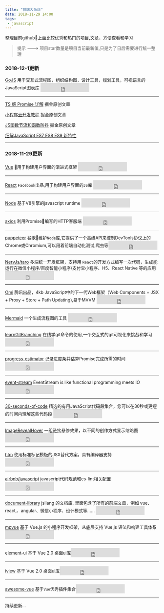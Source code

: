 ```yaml
---
title: "前端大杂烩"
date: 2018-11-29 14:00
tags:
 - javascript
---
```


整理目前github上面比较优秀和热门的项目,文章，方便查看和学习
<!--more-->

> 提示 ---> 项目star数量是项目当前最新值,只是为了日后需要进行统一整理
### 2018-12-1更新
[GoJS](https://github.com/NorthwoodsSoftware/GoJS?utm_source=gold_browser_extension) 用于交互式流程图，组织结构图，设计工具，规划工具，可视语言的JavaScript图表库 <iframe src="https://ghbtns.com/github-btn.html?user=NorthwoodsSoftware&repo=GoJS&type=star&count=true&size=large" style="width:160px;height:30px;border: 0;display: inline-block;vertical-align: -9px;"></iframe>
<hr/>

[TS 版 Promise 详解](https://juejin.im/post/5c010de86fb9a049b41c3285) 掘金原创文章

[小程序云开发教程](https://juejin.im/post/5c00e0736fb9a049ca3713d7) 掘金原创文章

[JS函数节流和函数防抖](https://juejin.im/post/5c00f7fe51882516be2ee2fc) 掘金原创文章

[细解JavaScript ES7 ES8 ES9 新特性](https://tuobaye.com/2018/11/27/%E7%BB%86%E8%A7%A3JavaScript-ES7-ES8-ES9-%E6%96%B0%E7%89%B9%E6%80%A7/) 

<hr/>

### 2018-11-29更新
[Vue](https://github.com/vuejs/vue?utm_source=gold_browser_extension)  用于构建用户界面的渐进式框架 <iframe src="https://ghbtns.com/github-btn.html?user=vuejs&repo=vue&type=star&count=true&size=large" style="width:160px;height:30px;border: 0;display: inline-block;vertical-align: -9px;"></iframe>
<hr/>

[React](https://github.com/facebook/react?utm_source=gold_browser_extension)  `Facebook`出品,用于构建用户界面的`JS`库 <iframe src="https://ghbtns.com/github-btn.html?user=facebook&repo=react&type=star&count=true&size=large" style="width:160px;height:30px;border: 0;display: inline-block;vertical-align: -9px;"></iframe>
<hr/>

[Node](https://github.com/nodejs/node?utm_source=gold_browser_extension)  基于V8引擎的javascript runtime  <iframe src="https://ghbtns.com/github-btn.html?user=nodejs&repo=node&type=star&count=true&size=large" style="width:160px;height:30px;border: 0;display: inline-block;vertical-align: -9px;"></iframe>
<hr/>

[axios](https://github.com/axios/axios?utm_source=gold_browser_extension) 利用Promise编写的HTTP客服端  <iframe src="https://ghbtns.com/github-btn.html?user=axios&repo=axios&type=star&count=true&size=large" style="width:160px;height:30px;border: 0;display: inline-block;vertical-align: -9px;"></iframe>
<hr/>

[puppeteer](https://github.com/GoogleChrome/puppeteer?utm_source=gold_browser_extension) 谷歌维护`Node`库,它提供了一个高级API来控制DevTools协议上的Chrome或Chromium,可以用着前端自动化测试,爬虫等<iframe src="https://ghbtns.com/github-btn.html?user=GoogleChrome&repo=puppeteer&type=star&count=true&size=large" style="width:160px;height:30px;border: 0;display: inline-block;vertical-align: -9px;"></iframe>
<hr/>

[NervJs/taro](https://github.com/NervJS/taro?utm_source=gold_browser_extension)  多端统一开发框架，支持用 `React`的开发方式编写一次代码，生成能运行在微信小程序/百度智能小程序/支付宝小程序、H5、React Native 等的应用<iframe src="https://ghbtns.com/github-btn.html?user=NervJS&repo=taro&type=star&count=true&size=large" style="width:160px;height:30px;border: 0;display: inline-block;vertical-align: -9px;"></iframe>
<hr/>

[Omi](https://github.com/Tencent/omi?utm_source=gold_browser_extension) 腾讯出品，4kb JavaScript中的下一代Web框架（Web Components + JSX + Proxy + Store + Path Updating),易于MVVM <iframe src="https://ghbtns.com/github-btn.html?user=Tencent&repo=omi&type=star&count=true&size=large" style="width:160px;height:30px;border: 0;display: inline-block;vertical-align: -9px;"></iframe>
<hr/>

[Mermaid](https://github.com/knsv/mermaid?utm_source=gold_browser_extension) 一个生成流程图的工具   <iframe src="https://ghbtns.com/github-btn.html?user=knsv&repo=mermaid&type=star&count=true&size=large" style="width:160px;height:30px;border: 0;display: inline-block;vertical-align: -9px;"></iframe>
<hr/>

[learnGitBranching](https://github.com/pcottle/learnGitBranching?utm_source=gold_browser_extension) 在线学git命令的使用,一个交互式的git可视化来挑战和学习 <iframe src="https://ghbtns.com/github-btn.html?user=pcottle&repo=learnGitBranching&type=star&count=true&size=large" style="width:160px;height:30px;border: 0;display: inline-block;vertical-align: -9px;"></iframe>
<hr/>

[progress-estimator](https://github.com/bvaughn/progress-estimator?utm_source=gold_browser_extension) 记录进度条并估算Promise完成所需的时间  <iframe src="https://ghbtns.com/github-btn.html?user=bvaughn&repo=progress-estimator&type=star&count=true&size=large" style="width:160px;height:30px;border: 0;display: inline-block;vertical-align: -9px;"></iframe>
<hr/>

[event-stream](https://github.com/dominictarr/event-stream?utm_source=gold_browser_extension)  EventStream is like functional programming meets IO <iframe src="https://ghbtns.com/github-btn.html?user=dominictarr&repo=event-stream&type=star&count=true&size=large" style="width:160px;height:30px;border: 0;display: inline-block;vertical-align: -9px;"></iframe>
<hr/>

[30-seconds-of-code](https://github.com/30-seconds/30-seconds-of-code?utm_source=gold_browser_extension)  精选的有用JavaScript代码段集合，您可以在30秒或更短的时间内理解这些代码段 <iframe src="https://ghbtns.com/github-btn.html?user=30-seconds&repo=30-seconds-of-code&type=star&count=true&size=large" style="width:160px;height:30px;border: 0;display: inline-block;vertical-align: -9px;"></iframe>
<hr/>

[ImageRevealHover](https://github.com/codrops/ImageRevealHover?utm_source=gold_browser_extension)  一组链接悬停效果，以不同的创作方式显示缩略图 <iframe src="https://ghbtns.com/github-btn.html?user=codrops&repo=ImageRevealHover&type=star&count=true&size=large" style="width:160px;height:30px;border: 0;display: inline-block;vertical-align: -9px;"></iframe>
<hr/>

[htm](https://github.com/developit/htm?utm_source=gold_browser_extension)  使用标准标记模板的JSX替代方案，具有编译器支持 <iframe src="https://ghbtns.com/github-btn.html?user=developit&repo=htm&type=star&count=true&size=large" style="width:160px;height:30px;border: 0;display: inline-block;vertical-align: -9px;"></iframe>
<hr/>

[airbnb/javascript](https://github.com/airbnb/javascript?utm_source=gold_browser_extension)  javascript代码规范和es-lint相关配置 <iframe src="https://ghbtns.com/github-btn.html?user=airbnb&repo=javascript&type=star&count=true&size=large" style="width:160px;height:30px;border: 0;display: inline-block;vertical-align: -9px;"></iframe>
<hr/>

[document-library](https://github.com/airbnb/javascript?utm_source=gold_browser_extension)  jsliang 的文档库. 里面包含了所有的前端文章，例如 vue、react,、angular、微信小程序、设计模式等…… <iframe src="https://ghbtns.com/github-btn.html?user=airbnb&repo=javascript&type=star&count=true&size=large" style="width:160px;height:30px;border: 0;display: inline-block;vertical-align: -9px;"></iframe>
<hr/>

[mpvue](https://github.com/Meituan-Dianping/mpvue)  基于 Vue.js 的小程序开发框架，从底层支持 Vue.js 语法和构建工具体系<iframe src="https://ghbtns.com/github-btn.html?user=Meituan-Dianping&repo=mpvue&type=star&count=true&size=large" style="width:160px;height:30px;border: 0;"></iframe>
<hr/>

[element-ui](https://github.com/ElemeFE/element)  基于 Vue 2.0 桌面ui库<iframe src="https://ghbtns.com/github-btn.html?user=ElemeFE&repo=element&type=star&count=true&size=large" style="width:160px;height:30px;border: 0;display: inline-block;vertical-align: -9px;"></iframe>
<hr/>

[iview](https://github.com/iview/iview)  基于 Vue 2.0 桌面ui库<iframe src="https://ghbtns.com/github-btn.html?user=iview&repo=iview&type=star&count=true&size=large" style="width:160px;height:30px;border: 0;display: inline-block;vertical-align: -9px;"></iframe>
<hr/>

[awesome-vue](https://github.com/vuejs/awesome-vue#components--libraries)  基于`Vue`优秀插件集合<iframe src="https://ghbtns.com/github-btn.html?user=vuejs&repo=awesome-vue&type=star&count=true&size=large" style="width:160px;height:30px;border: 0;display: inline-block;vertical-align: -9px;"></iframe>
<hr/>

持续更新...